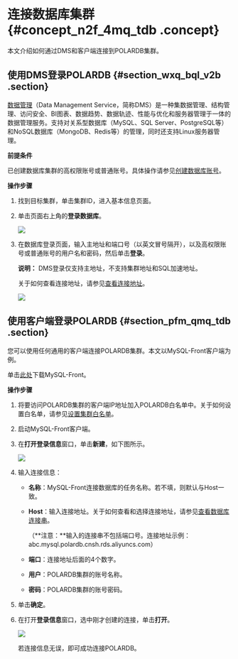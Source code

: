# 连接数据库集群 {#concept_n2f_4mq_tdb .concept}

本文介绍如何通过DMS和客户端连接到POLARDB集群。

## 使用DMS登录POLARDB {#section_wxq_bql_v2b .section}

[数据管理](https://help.aliyun.com/product/26437.html)（Data Management Service，简称DMS）是一种集数据管理、结构管理、访问安全、BI图表、数据趋势、数据轨迹、性能与优化和服务器管理于一体的数据管理服务。支持对关系型数据库（MySQL、SQL Server、PostgreSQL等）和NoSQL数据库（MongoDB、Redis等）的管理，同时还支持Linux服务器管理。

**前提条件**

已创建数据库集群的高权限账号或普通账号。具体操作请参见[创建数据库账号](cn.zh-CN/快速入门/创建数据库账号.md)。

**操作步骤**

1.  找到目标集群，单击集群ID，进入基本信息页面。
2.  单击页面右上角的**登录数据库**。

    ![](http://static-aliyun-doc.oss-cn-hangzhou.aliyuncs.com/assets/img/3019/15573677532084_zh-CN.png)

3.  在数据库登录页面，输入主地址和端口号（以英文冒号隔开），以及高权限账号或普通账号的用户名和密码，然后单击**登录**。

    **说明：** DMS登录仅支持主地址，不支持集群地址和SQL加速地址。

    关于如何查看连接地址，请参见[查看连接地址](cn.zh-CN/快速入门/连接数据库集群/查看连接地址.md)。

    ![](http://static-aliyun-doc.oss-cn-hangzhou.aliyuncs.com/assets/img/3019/15573677532085_zh-CN.png)


## 使用客户端登录POLARDB {#section_pfm_qmq_tdb .section}

您可以使用任何通用的客户端连接POLARDB集群。本文以MySQL-Front客户端为例。

单击[此处](http://www.mysqlfront.de/)下载MySQL-Front。

**操作步骤**

1.  将要访问POLARDB集群的客户端IP地址加入POLARDB白名单中。关于如何设置白名单，请参见[设置集群白名单](cn.zh-CN/快速入门/设置集群白名单.md)。
2.  启动MySQL-Front客户端。
3.  在**打开登录信息**窗口，单击**新建**，如下图所示。

    ![](http://static-aliyun-doc.oss-cn-hangzhou.aliyuncs.com/assets/img/3020/15573677532088_zh-CN.png)

4.  输入连接信息：
    -   **名称**：MySQL-Front连接数据库的任务名称。若不填，则默认与Host一致。
    -   **Host**：输入连接地址。关于如何查看和选择连接地址，请参见[查看数据库连接串](cn.zh-CN/快速入门/连接数据库集群/查看连接地址.md)。

        （**注意：**输入的连接串不包括端口号。连接地址示例：abc.mysql.polardb.cnsh.rds.aliyuncs.com）

    -   **端口**：连接地址后面的4个数字。
    -   **用户**：POLARDB集群的账号名称。
    -   **密码**：POLARDB集群的账号密码。
5.  单击**确定**。
6.  在打开**登录信息**窗口，选中刚才创建的连接，单击**打开**。

    ![](http://static-aliyun-doc.oss-cn-hangzhou.aliyuncs.com/assets/img/3020/15573677532090_zh-CN.png)

    若连接信息无误，即可成功连接POLARDB。


